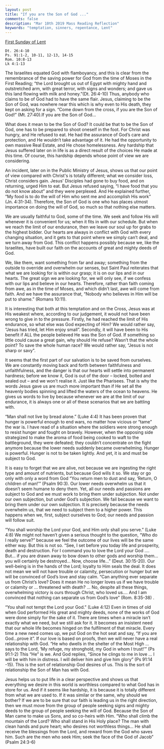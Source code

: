 ```yaml
---
layout: post
title: "If you are the Son of God ..."
comments: false
description: "Mar 10th 2019 Mass Reading Reflection"
keywords: "temptation, sinners, repentance, Lent"
---
```


[First Sunday of Lent](https://www.ewtn.com/daily-readings/?date=2019-03-10)

```
Dt. 26:4-10
Ps. 91:1-2, 10-11, 12-13, 14-15
Rom. 10:8-13
Lk 4:1-13
```
The Israelites equated God with flamboyancy, and this is clear from the remembrance of the saving power for God from the time of Moses in the First Reading; “the Lord brought us out of Egypt with mighty hand and outstretched arm, with great terror, with signs and wonders; and gave us this land flowing with milk and honey.”(Dt. 26:4-10) Thus, anybody who claims to be of God had to have the same flair. Jesus, claiming to be the Son of God, was nowhere near this which is why even to His death, they kept on asking for a sign. “Come down from the cross, if you are the Son of God!” (Mt. 27:40).If you are the Son of God...

What does it mean to be the Son of God? It could be that to be the Son of God, one has to be prepared to shoot oneself in the foot. For Christ was hungry, and He refused to eat. He had the assurance of God’s care and protection, and He wouldn’t take advantage of it. He had the opportunity to own massive Real Estate, and He chose homelessness. Any hardship that Jesus suffered later on in life is as a direct result of the choices He made at this time. Of course, this hardship depends whose point of view we are considering. 

An incident, later on in the Public Ministry of Jesus, shows us that our point of view compared with Christ's is totally different; what we consider loss, Christ considers gain. Jesus' Disciples had gone to buy food, and on returning, urged Him to eat. But Jesus refused saying, “I have food that you do not know about” and they were perplexed. And He explained further, “My food is to do the will of Him who sent me and accomplish His work” (Jn. 4:31-34). Therefore, the Son of God is one who has places utmost importance on doing the will of God, so much so that nothing else matters.

We are usually faithful to God, some of the time. We seek and follow His will whenever it is convenient for us; when it fits in with our schedule. But when we reach the limit of our endurance, then we leave our soul up for grabs to the highest bidder. Our hearts are always in conflict with God with every changing situation, and it gets to that point where we simply can’t deal, and we turn away from God. This conflict happens possibly because we, like the Israelites, have built our faith on the accounts of great and mighty deeds of God. 

We, like them, want something from far and away; something from the outside to override and overwhelm our senses, but Saint Paul reiterates that what we are looking for is within our grasp; it is on our lips and in our hearts. The great sign we are looking for, we will only see, if we confess with our lips and believe in our hearts. Therefore, rather than faith coming from awe, as in the time of Moses, and which didn’t last, awe will come from faith. And we have the assurance that, “Nobody who believes in Him will be put to shame.” (Romans 10:11).

It is interesting that both at this temptation and on the Cross, Jesus was at His weakest where, according to our judgement, it would not have been wrong to give in to the pressure. Firstly, he had reached the limit of His endurance, so what else was God expecting of Him? We would rather say, “Jesus has tried, let Him enjoy small”.  Secondly, it will have been to His benefit if ALL the people believed He was the Son of God. If something so little could cause a great gain, why should He refuse? Wasn’t that the whole point? To save the whole human race? We would rather say, “Jesus is not sharp or savy".

It seems that the first part of our salvation is to be saved from ourselves. We are constantly moving back and forth between faithfulness and unfaithfulness, and the danger is that our hearts will settle into permanent hardness; before we know it, God is out of the door – locked, bolted and sealed out – and we won’t realise it. Just like the Pharisees. That is why the words Jesus gave us are much more important than if He set all the heavenly bodies spinning and lifted the waters of the ocean to heavens. He gives us words to live by because whenever we are at the limit of our endurance, it is always one or all of these scenarios that we are battling with. 

“Man shall not live by bread alone.” (Luke 4:4) It has been proven that hunger is powerful enough to end wars, no matter how vicious or “tame” the war is. I have read of a situation where the soldiers were strong enough to resist hunger and fought on bravely. However, when the opposing side strategized to make the aroma of food being cooked to waft to the battleground, they were defeated; they couldn’t concentrate on the fight anymore because the lower needs suddenly became overwhelming. Hunger is powerful. Hunger is not to be taken lightly. And yet, it is and must be subject to God. 

It is easy to forget that we are alive, not because we are ingesting the right type and amount of nutrients, but because God wills it so. We stay or go only with only a word from God “You return men to dust and say, ‘Return, O children of man!’” (Psalm 90:3). Our lower needs overwhelm us that it doesn’t seem humane to deny them. Yet, all our needs and passions are subject to God and we must work to bring them under subjection. Not under our own subjection, but under God’s subjection. We fail because we want to bring them under our own subjection. It is precisely because the needs overwhelm us, that we need to subject them to a higher power. This happens when we, first, subject ourselves to God; our needs and passion will follow suit. 

“You shall worship the Lord your God, and Him only shall you serve.” (Luke 4:8) We might not haven’t given a serious thought to the question, “Who do I really serve?” because we feel the outcome of our lives will be the same either way. But this is not so. “See, I set before you today life and prosperity, death and destruction. For I command you to love the Lord your God …. But… if you are drawn away to bow down to other gods and worship them… you will certainly be destroyed… Now, choose life…” (Deut. 30:15-20). Our well-being is in the hands of the Lord; loyalty to Him seals the deal. It does not mean we will not have trouble or calamity, persecution or hunger but we will be convinced of God’s love and stay calm. “Can anything ever separate us from Christ’s love? Does it mean He no longer loves us if we have trouble or calamity or … threatened with death? … No, despite all these things, overwhelming victory is ours through Christ, who loved us…. And I am convinced that nothing can separate us from God’s love” (Rom. 8:35-38) .

“You shall not tempt the Lord your God.” (Luke 4:12) Even in times of old when God performed His great and mighty deeds, none of the works of God were done simply for the sake of it. There are times when a miracle isn’t exactly what we need, but we still ask for it. It becomes an insistent need that our whole life becomes hinged on the fulfilment of that miracle. Every time a new need comes up, we put God on the hot seat and say, “If you are God…prove it”. If our love is based on proofs, then we will never have a real relationship with God. “He who dwells in the shelter of the Most High … says to the Lord, ‘My refuge, my stronghold, my God in whom I trust!’” (Ps 91:1-2) This “He” is we. And God replies, “Since he clings to me in love … I will be with him in distress. I will deliver him and give him glory” (Ps 91:14 -15). This is the sort of relationship God desires of us. This is the sort of relationship the Son of Man has with God.  

Jesus helps us to put life in a clear perspective and shows us that everything we desire in this world is worthless compared to what God has in store for us. And if it seems like hardship, it is because it is totally different from what we are used to. If it was similar or the same, why should we bother? If we are to be sure that our faith is leading us in the right direction, then we must move from the group of people seeking signs and mighty deeds to the group of people seeking the will of God. Because the Son of Man came to make us Sons, and so co-heirs with Him. “Who shall climb the mountain of the Lord? Who shall stand in His Holy place? The man with clean hands and pure heart; who desires not worthless things… He shall receive the blessings from the Lord, and reward from the God who saves him. Such are the men who seek Him; seek the face of the God of Jacob” (Psalm 24:3-6)
